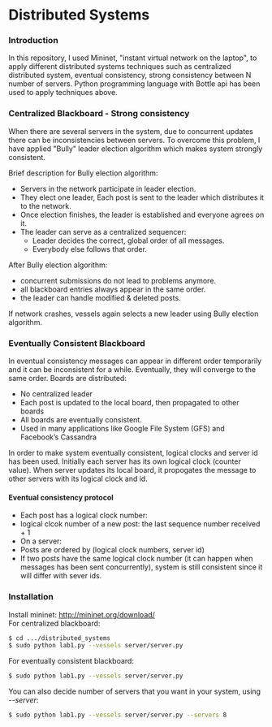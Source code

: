 # Distributed Systems

### Introduction
In this repository, I used Mininet, "instant virtual network on the laptop", to apply different distributed systems techniques such as centralized distributed system, eventual consistency, strong consistency between N number of servers. Python programming language with Bottle api has been used to apply techniques above.


### Centralized Blackboard - Strong consistency

When there are several servers in the system, due to concurrent updates there can be inconsistencies between servers. To overcome this problem, I have applied "Bully" leader election algorithm which makes system strongly consistent.

Brief description for Bully election algorithm:

* Servers in the network participate in leader election.
* They elect one leader, Each post is sent to the leader which distributes it to the network.
* Once election finishes, the leader is established and everyone agrees on it.
* The leader can serve as a centralized sequencer:
    * Leader decides the correct, global order of all messages.
    * Everybody else follows that order.

After Bully election algorithm:
* concurrent submissions do not lead to problems anymore.
* all blackboard entries always appear in the same
order.
* the leader can handle modified &
deleted posts.

If network crashes, vessels again selects a new leader using Bully election algorithm.


### Eventually Consistent Blackboard
In eventual consistency messages can appear in different order temporarily and it can be inconsistent for a while. Eventually, they will converge to the same order.
Boards are distributed:
* No centralized leader
* Each post is updated to the local board, then
propagated to other boards
* All boards are eventually consistent. 
* Used in many applications like Google File System (GFS) and Facebook’s Cassandra

In order to make system eventually consistent, logical clocks and server id has been used. Initially each server has its own logical clock (counter value). When server updates its local board, it propogates the message to other servers with its logical clock and id.

#### Eventual consistency protocol

* Each post has a logical clock number:
* logical clcok number of a new post: the last sequence number received + 1
* On a server:
* Posts are ordered by (logical clock numbers, server id)
* If two posts have the same logical clock number (it can happen when messages has been sent concurrently), system is still consistent since it will differ with sever ids.

### Installation

Install mininet: http://mininet.org/download/ <br/>
For centralized blackboard:
```sh
$ cd .../distributed_systems
$ sudo python lab1.py --vessels server/server.py
```

For eventually consistent blackboard:
```sh
$ sudo python lab1.py --vessels server/server.py
```

You can also decide number of servers that you want in your system, using *--server*:

```sh
$ sudo python lab1.py --vessels server/server.py --servers 8
```


